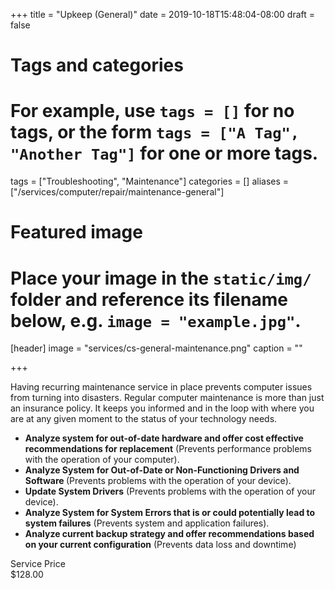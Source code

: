 +++
title = "Upkeep (General)"
date = 2019-10-18T15:48:04-08:00
draft = false

# Tags and categories
# For example, use `tags = []` for no tags, or the form `tags = ["A Tag", "Another Tag"]` for one or more tags.
tags = ["Troubleshooting", "Maintenance"]
categories = []
aliases = ["/services/computer/repair/maintenance-general"]
# Featured image
# Place your image in the `static/img/` folder and reference its filename below, e.g. `image = "example.jpg"`.
[header]
image = "services/cs-general-maintenance.png"
caption = ""

+++

<p>Having recurring maintenance service in place prevents computer issues from turning into disasters. Regular computer maintenance is more than just an insurance policy. It keeps you informed and in the loop with where you are at any given moment to the status of your technology needs.</p>
<ul>
<li><strong>Analyze system for out-of-date hardware and offer cost effective recommendations for replacement</strong>&nbsp;(Prevents performance problems with the operation of your computer).</li>
<li><strong>Analyze System for Out-of-Date or Non-Functioning Drivers and Software&nbsp;</strong>(Prevents problems with the operation of your device).</li>
<li><strong>Update System Drivers</strong> (Prevents problems with the operation of your device).</li>
<li><strong>Analyze System for System Errors that is or could potentially lead to system failures</strong> (Prevents system and application failures).</li>
<li><strong>Analyze current backup strategy and offer recommendations based on your current configuration</strong> (Prevents data loss and downtime)</li>
</ul>

<div class="service-price-table">
  <div class="price-data-label">Service Price</div>
  <div class="price-data-item">$128.00</div>
</div>